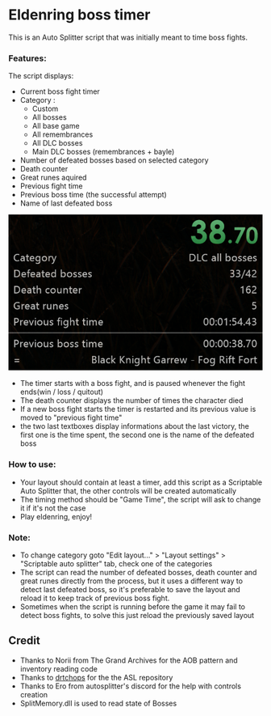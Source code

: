# Eldenring boss timer

This is an Auto Splitter script that was initially meant to time boss fights.

### Features:
The script displays:
- Current boss fight timer
- Category : 
  - Custom
  - All bosses
  - All base game
  - All remembrances
  - All DLC bosses
  - Main DLC bosses (remembrances + bayle)
- Number of defeated bosses based on selected category
- Death counter
- Great runes aquired
- Previous fight time
- Previous boss time (the successful attempt)
- Name of last defeated boss

<p align="center">
  <img src="https://raw.githubusercontent.com/cobrce/Eldenring-boss-timer-ASL/master/img.png">
</p>

- The timer starts with a boss fight, and is paused whenever the fight ends(win / loss / quitout)
- The death counter displays the number of times the character died
- If a new boss fight starts the timer is restarted and its previous value is moved to "previous fight time"
- the two last textboxes display informations about the last victory, the first one is the time spent, the second one is the name of the defeated boss


### How to use:
- Your layout should contain at least a timer, add this script as a Scriptable Auto Splitter that, the other controls will be created automatically
- The timing method should be "Game Time", the script will ask to change it if it's not the case
- Play eldenring, enjoy!

### Note:
- To change category goto "Edit layout..." > "Layout settings" > "Scriptable auto splitter" tab, check one of the categories
- The script can read the number of defeated bosses, death counter and great runes directly from the process, but it uses a different way to detect last defeated boss, so it's preferable to save the layout and reload it to keep track of previous boss fight.
- Sometimes when the script is running before the game it may fail to detect boss fights, to solve this just reload the previously saved layout


## Credit
- Thanks to Norii from The Grand Archives for the AOB pattern and inventory reading code
- Thanks to [drtchops](https://github.com/drtchops/asl) for the the ASL repository
- Thanks to Ero from autosplitter's discord for the help with controls creation
- SplitMemory.dll is used to read state of Bosses
